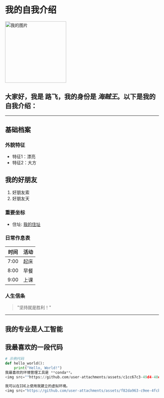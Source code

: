# 我的自我介绍  

<img src="https://github.com/user-attachments/assets/08568afb-79c3-4442-8063-647308bea469" width="200" alt="我的图片">  


大家好，我是 **路飞**，我的身份是 *海贼王*。以下是我的自我介绍：  
---  
---  

## 基础档案  

### 外貌特征  
- 特征1：漂亮
- 特征2：大方

## 我的好朋友  
1. 好朋友索  
2. 好朋友天

### 重要坐标  
- 住址: [我的住址](https://ts1.tc.mm.bing.net/th/id/R-C.2b0a677128d5b5547f5a39246847c10c?rik=e5J5GD8BHBgqHw&riu=http%3a%2f%2fimg.mp.sohu.com%2fupload%2f20180815%2f402eb94f4351492f8dd1284de752abc9_th.jpg&ehk=72ke5c4IIk%2fcScf1679zi6B%2f%2bVpAIG7CyzOYD6JZCss%3d&risl=&pid=ImgRaw&r=0) <!-- 嵌入链接 -->  

### 日常作息表  
| 时间  | 活动       |  
|-------|------------|  
| 7:00  | 起床       |  
| 8:00  | 早餐       |  
| 9:00  | 上课       |  

### 人生信条  
> "坚持就是胜利！" <!-- 引用块 -->  
---  

## 我的专业是人工智能  

## 我最喜欢的一段代码  
```python  
# 示例代码  
def hello_world():  
    print("Hello, World!")
我最喜欢的环境管理工具是 **conda**。  
<img src=""https://github.com/user-attachments/assets/c1cc67c3-49d4-40ec-a6c0-b091603e6345"" width="800" alt="r1">  

我可以在IDE上使用我建立的虚拟环境。  
<img src="https://github.com/user-attachments/assets/f82da963-c9ee-4fcb-b6d4-764bf9e73db1" width="800" alt="e1">  
